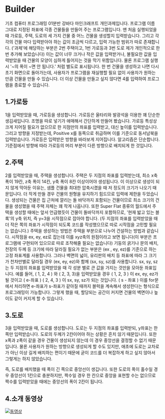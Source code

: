 # Builder
기초 컴퓨터 프로그래밍 01분반 강바다 마인크래프트 개인과제입니다. 프로그램 이름 그대로 지정된 좌표에 각종 건물들을 만들어 주는 프로그램입니다. 맨 처음 실행되었을 때 가로등, 주택, 도로의 세 가지 건물 중 어느 건물을 생성할지 입력받습니다. 그리고 각각의 건물 마다 입력받아야 하는 값이 조금씩 다르고, 입력 가능한 범위가 따로 존재합니다. ('과제'에 해당하는 부분은 2번 주택이고, 1번 가로등과 3번 도로 제가 개인적으로 한 번 추가해 보았습니다) 이는 값이 너무 크거나 작은 값을 입력받거나, 불필요한 값을 입력받았을 때 건물의 모양이 심하게 틀어지는 것을 막기 위함입니다. 물론 프로그램 실행 시 '~의 폭이 ~면 안 됩니다.' 처럼 별도로 표시됩니다. 한 번 건물을 생성하고 나면 다시 초기 화면으로 돌아가는데, 사용자가 프로그램을 재실행할 필요 없이 사용자가 원하는 만큼 건물을 만들 수 있습니다. 더 이상 건물을 만들고 싶지 않다면 4를 입력하여 프로그램을 종료할 수 있습니다.


1.가로등
-------------
1을 입력받았을 때, 가로등을 생성합니다. 가로등은 울타리와 발광석을 이용한 꽤 단순한 생김새입니다. 조명을 따로 넣기가 애매해서 간단하게 만들어 봤습니다. 가로등 특성상 크게 지어질 필요가 없으므로 한 지점만의 좌표를 입력받고, 대신 높이를 입력받습니다. 그리고 방향을 지정받는데, Positive x를 동쪽으로 취급하며 이를 기준으로 동서남북을 입력받습니다. 가로등은 입력받은 방향을 바라보게 지어집니다. 알고리즘은 단순합니다. 기준점에서 방향에 따라 가로등의 머리 부분이 다른 방향으로 배치되게 한 것입니다.

2.주택
-------------
2를 입력받았을 때, 주택을 생성합니다. 주택은 두 지점의 좌표를 입력받는데, 최소 x축 폭이 19칸, z축 폭이 14칸, y축 폭이 8칸 이상이어야 생성됩니다. 이 이상으로 생성이 되지 않게 막아둔 이유는, 샘플 건물을 최대한 압축시켰을 때 저 정도의 크기가 나오기 때문입니다. 더 작게 만들 경우 건물의 원형을 유지하기 힘드므로 입력에 제한을 두었습니다. 생성되는 건물은 집 근처에 깔리는 돌 바닥까지 포함되는 건물이므로 최소 크기의 건물을 생성했을 때 주택 자체는 꽤 작게 나옵니다. 또한 Super Flat 종류의 월드에서 주택을 생성할 때에는 앞서 언급했듯이 건물이 돌바닥까지 포함하므로, '현재 밟고 있는 블록'의 y축 위치, 즉 y=3을 시작점으로 잡아야 합니다. (두 지점의 좌표를 입력받았을 때 더 작은 쪽의 좌표가 시작점이 되도록 코드를 작성했으므로 따로 시작점을 고민할 필요는 없습니다.) 주택을 생성하는 방법은 주택을 부분으로 나누어 건설하는 방법과 같습니다. 시작점을 ex, ey, ez로 잡는데 이를 xyz축의 원점이라고 보면 됩니다(이 부분은 프로그램에 구현되어 있으므로 따로 조작해줄 필요는 없습니다) 기둥의 굵기나 문의 배치, 천장의 두께 등 크기에 따라 달라질 필요가 없는 부분은 (ex , ey, ez)를 기준으로 하는 고정 좌표계를 사용합니다. 그러나 벽면의 넓이, 유리판의 배치 등 좌표에 따라 그 크기가 천차만별로 달라질 경우 (ex, ey, ez)와 함께 (sx, sy, sz)를 사용합니다. sx, sy, sz는 두 지점의 좌표를 입력받았을 때 각 성분 별로 큰 값을 가지는 것만을 모아둔 좌표입니다. 예를 들어, ( 1, 2, 4 ) 와 ( 2, 3, 3)을 입력받았을 경우 ( 1, 2, 3 ) 이 ex, ey, ez가 될 것이고 ( e-좌표 ) ( 2, 4, 3 ) 이 sx, sy, sz가 되는 것입니다. ( s - 좌표 ) 이를 for문에서 처리하면 e-좌표가 s-좌표가 같아질 때까지 블럭을 계속해서 생성한다는 형식으로 프로그래밍이 가능합니다. 그렇게 했을 때, 할당되는 공간이 커지면 건물의 벽면이나 높이도 같이 커지게 할 수 있습니다.

3.도로
-------------
3을 입력받았을 때, 도로를 생성합니다. 도로는 두 지점의 좌표를 입력받되, y좌표는 한 쪽만 입력받습니다. 도로의 두께가 2칸이어야 하는 상황은 흔치 않기 때문입니다. 또한 x폭과 z폭이 같을 경우 건물이 생성되지 않는데 이 경우 중앙선을 결정할 수 없기 때문입니다. 물론 사용자가 원하는 방향으로 생성되게 할 수도 있지만, 애초에 도로는 교차로가 아닌 이상 길게 배치하는 편이기 때문에 굳이 코드를 더 복잡하게 하고 싶지 않아서 그렇게는 하지 않았습니다.

즉, 도로를 배치했을 때 폭이 긴 쪽으로 중앙선이 생깁니다. 또한 도로의 폭이 홀수일 경우 중앙선이 1칸으로 충분하지만, 짝수일 경우 한 칸으로 중앙을 표현할 수는 없으므로 짝수를 입력받았을 때에는 중앙선의 폭이 2칸이 됩니다.

4.소개 동영상
-------------
[![동영상](https://img.youtube.com/vi/pN8A2HCPajA/hqdefault.jpg)](https://https://www.youtube.com/watch?v=pN8A2HCPajA)

